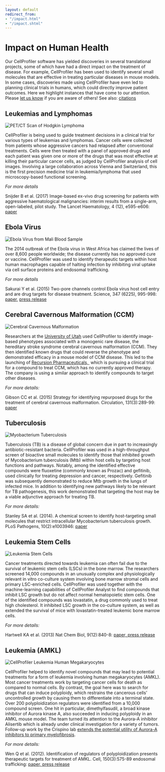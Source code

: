 ```yaml
---
layout: default
redirect_from:
- "/impact.html"
- "/impact.shtml"
---
```


Impact on Human Health
======================

Our CellProfiler software has yielded discoveries in several translational projects, some of which have had a direct impact on the treatment of disease. For example, CellProfiler has been used to identify several small molecules that are effective in treating particular diseases in mouse models. In some cases, discoveries made using CellProfiler have even led to planning clinical trials in humans, which could directly improve patient outcomes. Here we highlight instances that have come to our attention. Please [let us know](mailto:imagingadmin) if you are aware of others! See also: [citations](/citations)

Leukemias and Lymphomas
-----------------------

<img src="http://d1zymp9ayga15t.cloudfront.net/images/HodgkinLymphoma.jpg" alt="PET/CT Scan of Hodgkin Lymphoma" class="tiny-image">

CellProfiler is being used to guide treatment decisions in a clinical trial for various types of leukemias and lymphomas. Cancer cells were collected from patients whose aggressive cancers had relapsed after conventional treatments. Cells were then treated with a panel of approved drugs and each patient was given one or more of the drugs that was most effective at killing their particular cancer cells, as judged by CellProfiler analysis of cell images. Involving a large collaboration across Vienna and Switzerland, this is the first precision medicine trial in leukemia/lymphoma that used microscopy-based functional screening.

*For more details*

Snijder B et al. (2017) Image-based ex-vivo drug screening for patients with aggressive haematological malignancies: interim results from a single-arm, open-labeled, pilot study. The Lancet Haematology, 4 (12), e595-e606: [paper](https://doi.org/10.1016/S2352-3026(17)30208-9)

Ebola Virus
-----------

<img src="http://d1zymp9ayga15t.cloudfront.net/images/ebola.png" alt="Ebola Virus from Mali Blood Sample" class="tiny-image">

The 2014 outbreak of the Ebola virus in West Africa has claimed the lives of over 8,600 people worldwide; the disease currently has no approved cure or vaccine. CellProfiler was used to identify therapeutic targets within host human macrophages capable of halting infection by inhibiting viral uptake via cell surface proteins and endosomal trafficking.

*For more details*

Sakurai Y et al. (2015) Two-pore channels control Ebola virus host cell entry and are drug targets for disease treatment. Science, 347 (6225), 995-998: [paper](https://doi.org/10.1126/science.1258758), [press release](https://www.txbiomed.org/news-press/news-releases/research-shows-asian-herb-holds-promise-treatment-ebola-virus-disease/)

Cerebral Cavernous Malformation (CCM)
-------------------------------------

<img src="http://d1zymp9ayga15t.cloudfront.net/images/CCM.jpg" alt="Cerebral Cavernous Malformation" class="tiny-image">

Researchers at the [University of Utah](http://www.bioscience.utah.edu/faculty/molecular-biology-faculty/) used CellProfiler to identify image-based phenotypes associated with a monogenic rare disease, the hereditary stroke syndrome cerebral cavernous malformation (CCM). They then identified known drugs that could reverse the phenotype and demonstrated efficacy in a mouse model of CCM disease. This led to the launching of [Recursion Pharmaceuticals, ](http://www.recursionpharma.com/) which is pursuing a clinical trial for a compound to treat CCM, which has no currently approved therapy. The company is using a similar approach to identify compounds to target other diseases.

*For more details:*

Gibson CC et al. (2015) Strategy for identifying repurposed drugs for the treatment of cerebral cavernous malformation. Circulation, 131(3):289-99:  [paper](http://www.ncbi.nlm.nih.gov/pmc/articles/PMC4356181/)

Tuberculosis
------------

<img src="http://d1zymp9ayga15t.cloudfront.net/images/Tuberculosis.png" alt="Myobacterium Tuberculosis" class="tiny-image">

Tuberculosis (TB) is a disease of global concern due in part to increasingly antibiotic-resistant bacteria. CellProfiler was used in a high-throughput screen of bioactive small molecules to identify those that inhibited growth of Mycobacterium tuberculosis (Mtb) within host cells by targeting host functions and pathways. Notably, among the identified effective compounds were fluoxetine (commonly known as Prozac) and gefitinib, used clinically for treating depression and cancer, respectively. Gefitinib was subsequently demonstrated to reduce Mtb growth in the lungs of infected mice. In addition to identifying new pathways likely to be relevant for TB pathogenesis, this work demonstrated that targeting the host may be a viable adjunctive approach for treating TB.

*For more details:*

Stanley SA et al. (2014). A chemical screen to identify host-targeting small molecules that restrict intracellular Mycobacterium tuberculosis growth. PLoS Pathogens, 10(2):e1003946: [paper](https://doi.org/10.1371/journal.ppat.1003946)

Leukemia Stem Cells
-------------------

<img src="http://d1zymp9ayga15t.cloudfront.net/images/Cobblestones.png" alt="Leukemia Stem Cells" class="tiny-image">

Cancer treatments directed towards leukemia can often fail due to the survival of leukemic stem cells (LSCs) in the bone marrow. The researchers screened 14,000 compounds in an unusually complex and physiologically relevant in vitro co-culture system involving bone marrow stromal cells and primary LSC-enriched cells. CellProfiler was used together with the machine-learning capabilities of CellProfiler Analyst to find compounds that inhibit LSC growth but do not affect normal hematopoietic stem cells. One of the identified compounds was lovastatin, a drug commonly used to treat high cholesterol. It inhibited LSC growth in the co-culture system, as well as extended the survival of mice with lovastatin-treated leukemic bone marrow cells.

*For more details:*

Hartwell KA et al. (2013) Nat Chem Biol, 9(12):840-8: [paper, ](https://doi.org/10.1038/nchembio.1367)[press release](http://www.broadinstitute.org/news/5323)

Leukemia (AMKL)
---------------

<img src="http://d1zymp9ayga15t.cloudfront.net/images/Polyploidy.png" alt="CellProfiler Leukemia Human Megakaryocytes" class="tiny-image">

CellProfiler helped to identify novel compounds that may lead to potential treatments for a form of leukemia involving human megakaryocytes (AMKL). Most cancer treatments work by targeting cancer cells for death as compared to normal cells. By contrast, the goal here was to search for drugs that can induce polyploidy, which restrains the cancerous cells’ uncontrolled growth by causing them to differentiate into a terminal state. Over 200 polyploidization regulators were identified from a 10,000 compound screen. One hit in particular, dimethylfasudil, a broad kinase inhibitor of Aurora kinase A, also succeeded in inducing polyploidy in an AMKL mouse model. The team turned its attention to the Aurora-A inhibitor Alisertib which is already under clinical investigation for a variety of tumors. Follow-up work by the Crispino lab [extends the potential utility of Aurora-A inhibitors to primary myelofibrosis](http://www.ncbi.nlm.nih.gov/pubmed/26569382).

*For more details:*

Wen Q et al. (2012). Identification of regulators of polyploidization presents therapeutic targets for treatment of AMKL. Cell, 150(3):575-89 endosomal trafficking: [paper, ](https://doi.org/10.1016/j.cell.2012.06.032) [press release](http://www.broadinstitute.org/news/4289)

<div class="bottom-margin"></div>
